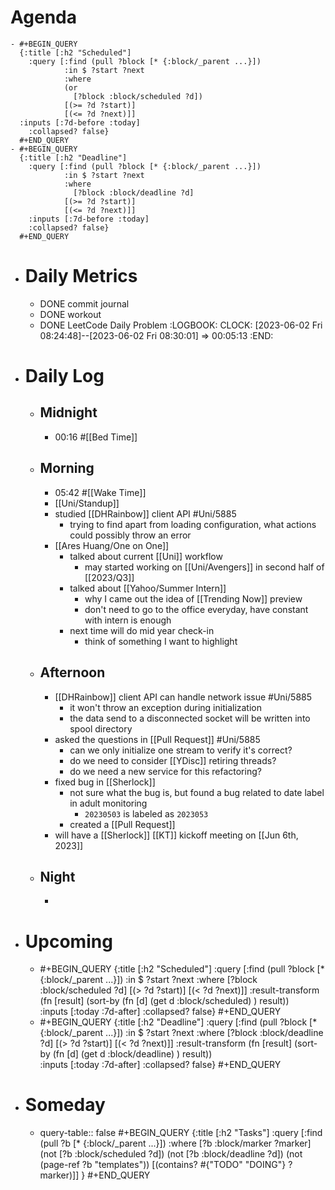 # Agenda
	- #+BEGIN_QUERY
	  {:title [:h2 "Scheduled"]
	    :query [:find (pull ?block [* {:block/_parent ...}])
	            :in $ ?start ?next
	            :where
	            (or
	              [?block :block/scheduled ?d])
	            [(>= ?d ?start)]
	            [(<= ?d ?next)]]
	  :inputs [:7d-before :today]
	    :collapsed? false}
	  #+END_QUERY
	- #+BEGIN_QUERY
	  {:title [:h2 "Deadline"]
	    :query [:find (pull ?block [* {:block/_parent ...}])
	            :in $ ?start ?next
	            :where
	              [?block :block/deadline ?d]
	            [(>= ?d ?start)]
	            [(<= ?d ?next)]]
	    :inputs [:7d-before :today]
	    :collapsed? false}
	  #+END_QUERY
- # Daily Metrics
	- DONE commit journal
	- DONE workout
	- DONE LeetCode Daily Problem
	  :LOGBOOK:
	  CLOCK: [2023-06-02 Fri 08:24:48]--[2023-06-02 Fri 08:30:01] =>  00:05:13
	  :END:
- # Daily Log
	- ## Midnight
		- 00:16 #[[Bed Time]]
	- ## Morning
		- 05:42 #[[Wake Time]]
		- [[Uni/Standup]]
		- studied [[DHRainbow]] client API #Uni/5885
			- trying to find apart from loading configuration, what actions could possibly throw an error
		- [[Ares Huang/One on One]]
			- talked about current [[Uni]] workflow
				- may started working on [[Uni/Avengers]] in second half of [[2023/Q3]]
			- talked about [[Yahoo/Summer Intern]]
				- why I came out the idea of [[Trending Now]] preview
				- don't need to go to the office everyday, have constant with intern is enough
			- next time will do mid year check-in
				- think of something I want to highlight
	- ## Afternoon
		- [[DHRainbow]] client API can handle network issue #Uni/5885
			- it won't throw an exception during initialization
			- the data send to a disconnected socket will be written into spool directory
		- asked the questions in [[Pull Request]] #Uni/5885
			- can we only initialize one stream to verify it's correct?
			- do we need to consider [[YDisc]] retiring threads?
			- do we need a new service for this refactoring?
		- fixed bug in [[Sherlock]]
			- not sure what the bug is, but found a bug related to date label in adult monitoring
				- `20230503` is labeled as `2023053`
			- created a [[Pull Request]]
		- will have a [[Sherlock]] [[KT]] kickoff meeting on [[Jun 6th, 2023]]
	- ## Night
		-
- # Upcoming
	- #+BEGIN_QUERY
	  {:title [:h2 "Scheduled"]
	    :query [:find (pull ?block [* {:block/_parent ...}])
	            :in $ ?start ?next
	            :where
	              [?block :block/scheduled ?d]
	            [(> ?d ?start)]
	            [(< ?d ?next)]]
	  :result-transform (fn [result]
	                          (sort-by (fn [d]
	                                     (get d :block/scheduled) ) result))    
	  :inputs [:today :7d-after]
	    :collapsed? false}
	  #+END_QUERY
	- #+BEGIN_QUERY
	  {:title [:h2 "Deadline"]
	    :query [:find (pull ?block [* {:block/_parent ...}])
	            :in $ ?start ?next
	            :where
	              [?block :block/deadline ?d]
	            [(> ?d ?start)]
	            [(< ?d ?next)]]
	  :result-transform (fn [result]
	                          (sort-by (fn [d]
	                                     (get d :block/deadline) ) result))    
	  :inputs [:today :7d-after]
	    :collapsed? false}
	  #+END_QUERY
- # Someday
	- query-table:: false
	  #+BEGIN_QUERY
	  {:title [:h2 "Tasks"]
	   :query [:find (pull ?b [* {:block/_parent ...}])
	          :where
	          [?b :block/marker ?marker]
	          (not [?b :block/scheduled ?d])
	          (not [?b :block/deadline ?d])
	  (not (page-ref ?b "templates"))
	          [(contains? #{"TODO" "DOING"} ?marker)]]
	  }
	  #+END_QUERY